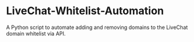 # LiveChat-Whitelist-Automation
A Python script to automate adding and removing domains to the LiveChat domain whitelist via API.
